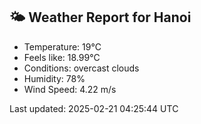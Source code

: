 <!-- WEATHER-START -->
## 🌤 Weather Report for Hanoi

- Temperature: 19°C
- Feels like: 18.99°C
- Conditions: overcast clouds
- Humidity: 78%
- Wind Speed: 4.22 m/s

Last updated: 2025-02-21 04:25:44 UTC
<!-- WEATHER-END -->
